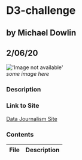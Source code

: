 # D3-challenge
## by Michael Dowlin
## 2/06/20

!['Image not available'](/assets/images/some_pic.jpg)\
*some image here*

### Description

### Link to Site
[Data Journalism Site](https://google.com/)

### Contents
| File                         | Description                                                                                     |
|------------------------------|-------------------------------------------------------------------------------------------------|
